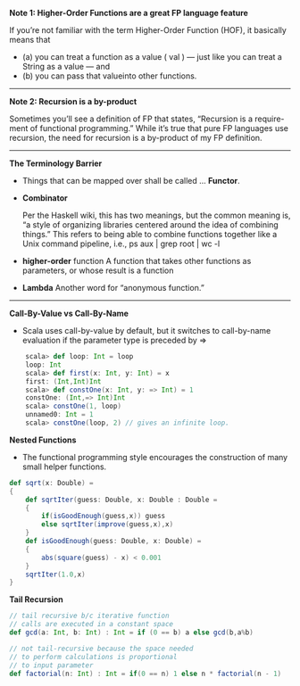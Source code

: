 

**Note 1: Higher-Order Functions are a great FP language feature**

If you’re not familiar with the term Higher-Order Function (HOF), it
basically means that 

* (a) you can treat a function as a value ( val ) — just
like you can treat a String as a value — and 
* (b) you can pass that valueinto other functions.

<hr>

**Note 2: Recursion is a by-product**

Sometimes you’ll see a definition of FP that states, “Recursion is a require-
ment of functional programming.” While it’s true that pure FP languages
use recursion, the need for recursion is a by-product of my FP definition.

<hr>

**The Terminology Barrier**

* Things that can be mapped over shall be called ... **Functor**.

* **Combinator** 

    Per the Haskell wiki, this has two meanings, but
    the common meaning is, “a style of organizing
    libraries centered around the idea of combining
    things.” This refers to being able to combine
    functions together like a Unix command pipeline,
    i.e., ps aux | grep root | wc -l
    
* **higher-order** 
    function A function that takes other functions as
    parameters, or whose result is a function

* **Lambda**
    Another word for “anonymous function.”

<hr>

**Call-By-Value vs Call-By-Name**

* Scala uses call-by-value by default, but it switches to call-by-name evaluation if the
parameter type is preceded by =>

```scala
    scala> def loop: Int = loop
    loop: Int
    scala> def first(x: Int, y: Int) = x
    first: (Int,Int)Int
    scala> def constOne(x: Int, y: => Int) = 1
    constOne: (Int,=> Int)Int
    scala> constOne(1, loop)
    unnamed0: Int = 1
    scala> constOne(loop, 2) // gives an infinite loop.
```

**Nested Functions**

* The  functional  programming  style  encourages  the  construction  of  many  small
helper functions.

``` scala
def sqrt(x: Double) = 
{
    def sqrtIter(guess: Double, x: Double : Double = 
    {
        if(isGoodEnough(guess,x)) guess
        else sqrtIter(improve(guess,x),x)
    }
    def isGoodEnough(guess: Double, x: Double) = 
    {
        abs(square(guess) - x) < 0.001         
    }
    sqrtIter(1.0,x)
}
```

**Tail Recursion**

```scala
// tail recursive b/c iterative function 
// calls are executed in a constant space 
def gcd(a: Int, b: Int) : Int = if (0 == b) a else gcd(b,a%b)
```

```scala
// not tail-recursive because the space needed
// to perform calculations is proportional 
// to input parameter 
def factorial(n: Int) : Int = if(0 == n) 1 else n * factorial(n - 1)
```
